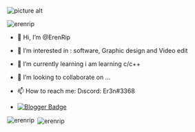 ![picture alt]( https://media.giphy.com/media/HoIrPgqTBiB2XvVEf7/giphy.gif "Title is optional")
<p align="left"> <img src="https://komarev.com/ghpvc/?username=erenrip&label=Profile%20views&color=0e75b6&style=flat" alt="erenrip" /> </p>



- 👋 Hi, I’m @ErenRip
- 👀 I’m interested in :  software, Graphic design and Video edit
- 🌱 I’m currently learning  i am learning c/c++
- 💞️ I’m looking to collaborate on ...
- 📫 How to reach me: Dıscord: Er3n#3368

- [![Blogger Badge](https://img.shields.io/badge/-Blogger-FF9800?style=flat-quare&labelColor=FF9800&logo=Blogger&logoColor=white&link=https://codebankhub.blogspot.com)](https://codehubcommunity.blogspot.com)    





<!---
ErenRip/ErenRip is a ✨ special ✨ repository because its `README.md` (this file) appears on your GitHub profile.
You can click the Preview link to take a look at your changes.
--->


<p><img align="left" src="https://github-readme-stats.vercel.app/api/top-langs?username=erenrip&show_icons=true&locale=en&layout=compact" alt="erenrip" /></p>

<p>&nbsp;<img align="center" src="https://github-readme-stats.vercel.app/api?username=erenrip&show_icons=true&locale=en" alt="erenrip" /></p>


